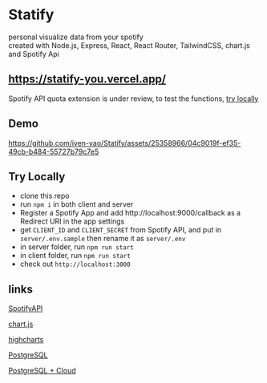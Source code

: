 # Statify
personal visualize data from your spotify<br/>
created with Node.js, Express, React, React Router, TailwindCSS, chart.js and Spotify Api

## https://statify-you.vercel.app/
Spotify API quota extension is under review, to test the functions, [try locally](#try-locally)

## Demo


https://github.com/iven-yao/Statify/assets/25358966/04c9019f-ef35-49cb-b484-55727b79c7e5



## Try Locally
- clone this repo
- run `npm i` in both client and server
- Register a Spotify App and add http://localhost:9000/callback as a Redirect URI in the app settings
- get `CLIENT_ID` and `CLIENT_SECRET` from Spotify API, and put in `server/.env.sample` then rename it as `server/.env`
- in server folder, run `npm run start`
- in client folder, run `npm run start`
- check out `http://localhost:3000`

## links

[SpotifyAPI](https://developer.spotify.com/documentation/web-api)

[chart.js](https://github.com/reactchartjs/react-chartjs-2)

[highcharts](https://github.com/highcharts/highcharts-react?tab=readme-ov-file#getting-started)

[PostgreSQL](https://www.postgresqltutorial.com/postgresql-getting-started/)

[PostgreSQL + Cloud](https://towardsdatascience.com/setting-up-a-postgresql-instance-on-the-cloud-4ec4cf168239)
